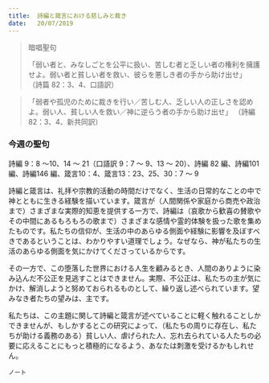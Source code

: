 ```yaml
---
title:  詩編と箴言における慈しみと裁き
date:   20/07/2019
---
```


> <p>暗唱聖句</p>
> 「弱い者と、みなしごとを公平に扱い、苦しむ者と乏しい者の権利を擁護せよ。弱い者と貧しい者を救い、彼らを悪しき者の手から助け出せ」 （詩篇 82：3、4、口語訳）

> <p></p>
> 「弱者や孤児のために裁きを行い／苦しむ人、乏しい人の正しさを認めよ。弱い人、貧しい人を救い／神に逆らう者の手から助け出せ」 （詩編 82：3、4、新共同訳）

### 今週の聖句
詩編 9：8 ～10、14 ～ 21（口語訳 9：7 ～ 9、13 ～ 20）、詩編 82 編、詩編101編、詩編146 編、箴言10：4、箴言13：23、25、30：7 ～ 9

詩編と箴言は、礼拝や宗教的活動の時間だけでなく、生活の日常的なことの中で神とともに生きる経験を描いています。箴言が（人間関係や家庭から商売や政治まで）さまざまな実際的知恵を提供する一方で、詩編は（哀歌から歓喜の賛歌やその中間にあるもろもろの歌まで）さまざまな感情や霊的体験を扱った歌を集めたものです。私たちの信仰が、生活の中のあらゆる側面や経験に影響を及ぼすべきであるということは、わかりやすい道理でしょう。なぜなら、神が私たちの生活のあらゆる側面を気にかけてくださっているからです。

その一方で、この堕落した世界における人生を顧みるとき、人間のありように染み込んだ不公正を見逃すことはできません。実際、不公正は、私たちの主が気にかけ、解消しようと努めておられるものとして、繰り返し述べられています。望みなき者たちの望みは、主です。

私たちは、この主題に関して詩編と箴言が述べていることに軽く触れることしかできませんが、もしかするとこの研究によって、（私たちの周りに存在し、私たちが助ける義務のある）貧しい人、虐げられた人、忘れ去られている人たちの必要に応えることにもっと積極的になるよう、あなたは刺激を受けるかもしれせん。

`ノート`